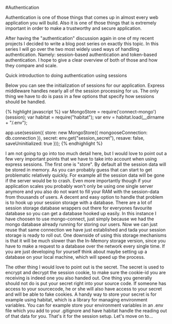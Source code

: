 #Authentication

Authentication is one of those things that comes up in almost every web application you will build. Also it is one of those things that is extremely important in order to make a trustworthy and secure application. 

After having the "authentication" discussion again in one of my recent projects I decided to write a blog post series on exactly this topic. In this series I will go over the two  most widely used ways of handling authentication. Namely: session-based authentication and token-based authentication. I hope to give a clear overview of both of those and how they compare and scale.

Quick introduction to doing authentication using sessions


Below you can see the initialization of sessions for our application. Express middleware handles nearly all of the session processing for us. The only thing we have to do is pass in a few options that specify how sessions should be handled.

{% highlight javascript %}
var MongoStore = require('connect-mongo')(session);
var habitat = require("habitat");
var env = habitat.load(__dirname + "/.env");

app.use(session({
  store: new MongoStore({ mongooseConnection: db.connection }),
  secret: env.get("session_secret"),
  resave: false,
  saveUninitialized: true
}));
{% endhighlight %}

I am not going to go into too much detail here, but I would love to point out a few very important points that we have to take into account when using express sessions. The first one is "store". By default all the session data will be stored in memory. As you can probably guess that can start to get problematic relatively quickly. For example all the session data will be gone if the server would be to crash. Even more importantly though if your application scales you probably won't only be using one single server anymore and you also do not want to fill your RAM with the session-data from thousands of users. A decent and easy option to handle that problem is to hook up your session storage with a database. There are a lot of session storage database wrappers out there for everyones favourite database so you can get a database hooked up easily. In this instance I have choosen to use mongo-connect, just simply because we had the mongo database already running for storing our users. Now we can just reuse that same connection we have just established and tada your session storage is ready to roll out. One downside of using this storage mechanisms is that it will be much slower than the In-Memory storage version, since you have to make a request to a database over the network every single time. If you are just developing for yourself think about maybe setting up a database on your local machine, which will speed up the process.

The other thing I would love to point out is the secret. The secret is used to encrypt and decrypt the session cookie, to make sure the cookie-id you are receiving is indeed one you also handed out. One thing you generally should not do is put your secret right into your source code. If someone has access to your sourcecode, he or she will also have access to your secret and will be able to fake cookies. A handy way to store your secret is for example using habitat, which is a library for managing environment variables. You can for example store your environment variables in an .env file which you add to your .gitignore and have habitat handle the reading out of that data for you. That's it for the session setup. Let's move on to...
